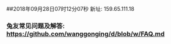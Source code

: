 ##2018年09月28日07时12分07秒 新址: 159.65.111.18
### 兔友常见问题及解答: https://github.com/wanggonging/d/blob/w/FAQ.md
